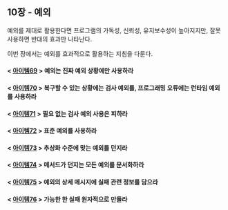 ## 10장 - 예외

예외를 제대로 활용한다면 프로그램의 가독성, 신뢰성, 유지보수성이 높아지지만, 잘못 사용하면 반대의 효과만 나타난다.

이번 장에서는 예외를 효과적으로 활용하는 지침을 다룬다.

#### < [아이템69](https://github.com/ziippy/EffectiveJava/tree/master/src/chapter10/item69) > 예외는 진짜 예외 상황에만 사용하라

#### < [아이템70](https://github.com/ziippy/EffectiveJava/tree/master/src/chapter10/item70) > 복구할 수 있는 상황에는 검사 예외를, 프로그래밍 오류에는 런타임 예외를 사용하라

#### < [아이템71](https://github.com/ziippy/EffectiveJava/tree/master/src/chapter10/item71) > 필요 없는 검사 예외 사용은 피하라

#### < [아이템72](https://github.com/ziippy/EffectiveJava/tree/master/src/chapter10/item72) > 표준 예외를 사용하라

#### < [아이템73](https://github.com/ziippy/EffectiveJava/tree/master/src/chapter10/item73) > 추상화 수준에 맞는 예외를 던지라

#### < [아이템74](https://github.com/ziippy/EffectiveJava/tree/master/src/chapter10/item74) > 메서드가 던지는 모든 예외를 문서화하라

#### < [아이템75](https://github.com/ziippy/EffectiveJava/tree/master/src/chapter10/item75) > 예외의 상세 메시지에 실패 관련 정보를 담으라

#### < [아이템76](https://github.com/ziippy/EffectiveJava/tree/master/src/chapter10/item76) > 가능한 한 실패 원자적으로 만들라
